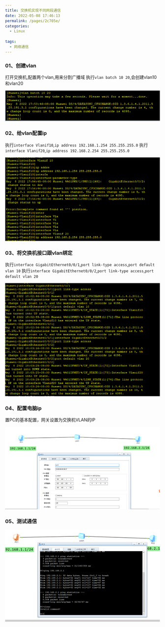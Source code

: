 ```yaml
---
title: 交换机实现不同网段通信
date: 2022-05-08 17:46:13
permalink: /pages/2c705e/
categories:
  - Linux

tags:
  - 网络通信
---
```



### 01、创建vlan
打开交换机,配置两个vlan,用来分割广播域
执行`vlan batch 10 20`,会创建vlan10和vlan20

![](./image/sw1.png)


### 02、给vlan配置ip
执行`interface Vlanif10`,`ip address 192.168.1.254 255.255.255.0`
执行`interface Vlanif20`,`ip address 192.168.2.254 255.255.255.0`

![](./image/sw2.png)

### 03、将交换机接口跟vlan绑定
执行`interface GigabitEthernet0/0/1`,`port link-type access`,`port default vlan 10`
执行`interface GigabitEthernet0/0/2`,`port link-type access`,`port default vlan 20`

![](./image/sw3.png)

### 04、配置电脑ip
置PC的基本配置，网关设置为交换机VLAN的IP

![](./image/sw4.png)

### 05、测试通信

![](./image/sw5.png)
